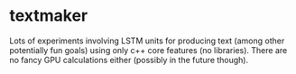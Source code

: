 # textmaker
Lots of experiments involving LSTM units for producing text (among other potentially fun goals) using only c++ core features (no libraries). There are no fancy GPU calculations either (possibly in the future though).
